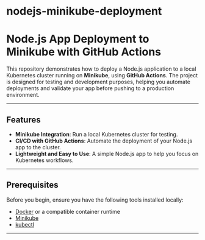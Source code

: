 # nodejs-minikube-deployment

# Node.js App Deployment to Minikube with GitHub Actions  

This repository demonstrates how to deploy a Node.js application to a local Kubernetes cluster running on **Minikube**, using **GitHub Actions**. The project is designed for testing and development purposes, helping you automate deployments and validate your app before pushing to a production environment.  

---

## Features  
- **Minikube Integration**: Run a local Kubernetes cluster for testing.  
- **CI/CD with GitHub Actions**: Automate the deployment of your Node.js app to the cluster.  
- **Lightweight and Easy to Use**: A simple Node.js app to help you focus on Kubernetes workflows.  

---

## Prerequisites  

Before you begin, ensure you have the following tools installed locally:  

- [Docker](https://www.docker.com/products/docker-desktop) or a compatible container runtime  
- [Minikube](https://minikube.sigs.k8s.io/docs/start/)  
- [kubectl](https://kubernetes.io/docs/tasks/tools/install-kubectl/)  

---

